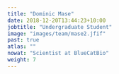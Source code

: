 ```yaml
---
title: "Dominic Mase"
date: 2018-12-20T13:44:23+10:00
jobtitle: "Undergraduate Student"
image: "images/team/mase2.jfif"
past: true
atlas: ""
nowat: "Scientist at BlueCatBio"
weight: 7
---
```

